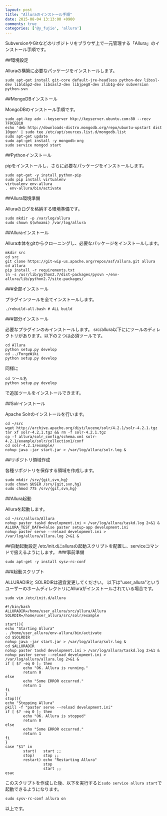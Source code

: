 ```yaml
---
layout: post
title: "Alluraのインストール手順"
date: 2015-08-04 13:13:00 +0900
comments: true
categories: ['@y_fujie', 'allura']
---
```


SubversionやGitなどのリポジトリをブラウザ上で一元管理する「Allura」のインストール手順です。

##環境設定

Alluraの構築に必要なパッケージをインストールします。

```
sudo apt-get install git-core default-jre-headless python-dev libssl-dev libldap2-dev libsasl2-dev libjpeg8-dev zlib1g-dev subversion python-svn
```

##MongoDBインストール

MongoDBのインストール手順です。

```
sudo apt-key adv --keyserver hkp://keyserver.ubuntu.com:80 --recv 7F0CEB10
echo 'deb http://downloads-distro.mongodb.org/repo/ubuntu-upstart dist 10gen' | sudo tee /etc/apt/sources.list.d/mongodb.list
sudo apt-get update
sudo apt-get install -y mongodb-org
sudo service mongod start
```

##Pythonインストール

pipをインストールし、さらに必要なパッケージをインストールします。

```
sudo apt-get -y install python-pip
sudo pip install virtualenv
virtualenv env-allura
. env-allura/bin/activate
```

##Allura環境準備

Alluraのログを格納する環境準備です。

```
sudo mkdir -p /var/log/allura
sudo chown $(whoami) /var/log/allura
```

##Alluraインストール

Allura本体をgitからクローニングし、必要なパッケージをインストールします。

```
mkdir src
cd src
git clone https://git-wip-us.apache.org/repos/asf/allura.git allura
cd allura
pip install -r requirements.txt
ln -s /usr/lib/python2.7/dist-packages/pysvn ~/env-allura/lib/python2.7/site-packages/
```

###全部インストール

プラグインツールを全てインストールします。

```
./rebuild-all.bash # ALL build
```

###部分インストール

必要なプラグインのみインストールします。
src/allura以下ににツールのディレクトリがあります。以下の２つは必須ツールです。

```
cd Allura
python setup.py develop
cd ../ForgeWiki
python setup.py develop
```

同様に

```
cd ツール名
python setup.py develop
```

で追加ツールをインストールできます。

##Solrインストール

Apache Solrのインストールを行います。

```
cd ~/src
wget http://archive.apache.org/dist/lucene/solr/4.2.1/solr-4.2.1.tgz
tar xf solr-4.2.1.tgz && rm -f solr-4.2.1.tgz
cp -f allura/solr_config/schema.xml solr-4.2.1/example/solr/collection1/conf
cd solr-4.2.1/example/
nohup java -jar start.jar > /var/log/allura/solr.log &
```

##リポジトリ領域作成

各種リポジトリを保存する領域を作成します。

```
sudo mkdir /srv/{git,svn,hg}
sudo chown $USER /srv/{git,svn,hg}
sudo chmod 775 /srv/{git,svn,hg}
```

##Allura起動

Alluraを起動します。

```
cd ~/src/allura/Allura
nohup paster taskd development.ini > /var/log/allura/taskd.log 2>&1 &
ALLURA_TEST_DATA=False paster setup-app development.ini
nohup paster serve --reload development.ini > /var/log/allura/allura.log 2>&1 &
```

##自動起動設定
/etc/init.dにalluraの起動スクリプトを配置し、serviceコマンドで扱えるようにします。
###事前準備

```
sudo apt-get -y install sysv-rc-conf
```

###起動スクリプト

ALLURADIRと SOLRDIRは適宜変更してください。
以下は"user_allura"というユーザーのホームディレクトリにAlluraがインストールされている場合です。


```
sudo vim /etc/init.d/allura
```

```
#!/bin/bash
ALLURADIR=/home/user_allura/src/allura/Allura
SOLRDIR=/home/user_allura/src/solr/example

start(){
echo "Starting Allura"
. /home/user_allura/env-allura/bin/activate
cd $SOLRDIR
nohup java -jar start.jar > /var/log/allura/solr.log &
cd $ALLURADIR
nohup paster taskd development.ini > /var/log/allura/taskd.log 2>&1 &
nohup paster serve --reload development.ini > /var/log/allura/allura.log 2>&1 &
if [ $? -eq 0 ]; then
        echo "OK. Allura is running."
        return 0
else
        echo "Some ERROR occurred."
        return 1
fi
}
stop(){
echo "Stopping Allura"
pkill -f "paster serve --reload development.ini"
if [ $? -eq 0 ]; then
        echo "OK. Allura is stopped"
        return 0
else
        echo "Some ERROR occurred."
        return 1
fi
}
case "$1" in
        start)   start ;;
        stop)    stop ;;
        restart) echo "Restarting Allura"
                 stop
                 start ;;
esac
```

このスクリプトを作成した後、以下を実行すると```sudo service allura start```で起動できるようになります。

```
sudo sysv-rc-conf allura on
```

以上です。
